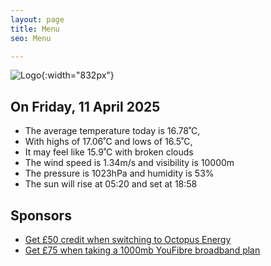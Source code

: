 ```yaml
---
layout: page
title: Menu
seo: Menu

---
```


![Logo](/images/logo.jpg){:width="832px"}

<!-- weather_marker starts -->
## On Friday, 11 April 2025

- The average temperature today is 16.78˚C,
- With highs of 17.06˚C and lows of 16.5˚C,
- It may feel like 15.9˚C with broken clouds
- The wind speed is 1.34m/s and visibility is 10000m
- The pressure is 1023hPa and humidity is 53%
- The sun will rise at 05:20 and set at 18:58

<!-- weather_marker ends -->

## Sponsors

- [Get £50 credit when switching to Octopus Energy](https://bit.ly/3oD1nnS)
- [Get £75 when taking a 1000mb YouFibre broadband plan](https://aklam.io/91zWhU?)



